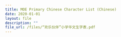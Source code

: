 ```yaml
---
title: MOE Primary Chinese Character List (Chinese)
date: 2020-01-01
layout: file
description: ""
file_url: /files/“欢乐伙伴”小学华文生字表.pdf
---
```

